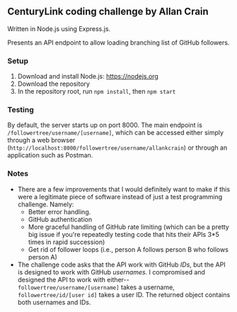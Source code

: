 ## CenturyLink coding challenge by Allan Crain

Written in Node.js using Express.js.

Presents an API endpoint to allow loading branching list of GitHub followers.

### Setup

1. Download and install Node.js: https://nodejs.org
2. Download the repository
3. In the repository root, run `npm install`, then `npm start`

### Testing

By default, the server starts up on port 8000. The main endpoint is `/followertree/username/[username]`, which can be accessed either simply through a web browser (`http://localhost:8000/followertree/username/allankcrain`) or through an application such as Postman.

### Notes

* There are a few improvements that I would definitely want to make if this were a legitimate piece of software instead of just a test programming challenge. Namely:
  * Better error handling.
  * GitHub authentication
  * More graceful handling of GitHub rate limiting (which can be a pretty big issue if you're repeatedly testing code that hits their APIs 3*5 times in rapid succession)
  * Get rid of follower loops (i.e., person A follows person B who follows person A)
* The challenge code asks that the API work with GitHub *IDs*, but the API is designed to work with GitHub *usernames*. I compromised and designed the API to work with either--`followertree/username/[username]` takes a username, `followertree/id/[user id]` takes a user ID. The returned object contains both usernames and IDs.
